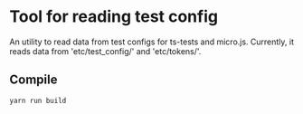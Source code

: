 # Tool for reading test config

An utility to read data from test configs for ts-tests and micro.js. Currently, it reads data from 'etc/test_config/'
and 'etc/tokens/'.

## Compile

```
yarn run build
```

